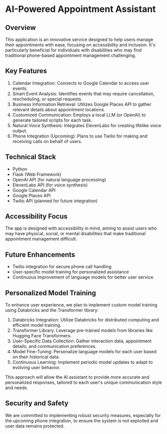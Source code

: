 
# AI-Powered Appointment Assistant

## Overview

This application is an innovative service designed to help users manage their appointments with ease, focusing on accessibility and inclusion. It's particularly beneficial for individuals with disabilities who may find traditional phone-based appointment management challenging.

## Key Features

1. Calendar Integration: Connects to Google Calendar to access user events.
2. Smart Event Analysis: Identifies events that may require cancellation, rescheduling, or special requests.
3. Business Information Retrieval: Utilizes Google Places API to gather relevant details about appointment locations.
4. Customized Communication: Employs a local LLM (or OpenAI) to generate tailored scripts for each task.
5. Natural Voice Synthesis: Integrates ElevenLabs for creating lifelike voice output.
6. Phone Integration (Upcoming): Plans to use Twilio for making and receiving calls on behalf of users.

## Technical Stack

- Python
- Flask (Web Framework)
- OpenAI API (for natural language processing)
- ElevenLabs API (for voice synthesis)
- Google Calendar API
- Google Places API
- Twilio API (planned for future integration)

## Accessibility Focus

The app is designed with accessibility in mind, aiming to assist users who may have physical, social, or mental disabilities that make traditional appointment management difficult.

## Future Enhancements

- Twilio integration for secure phone call handling
- User-specific model training for personalized assistance
- Continuous improvement of language models for better user service

## Personalized Model Training

To enhance user experience, we plan to implement custom model training using Databricks and the Transformer library:

1. Databricks Integration: Utilize Databricks for distributed computing and efficient model training.
2. Transformer Library: Leverage pre-trained models from libraries like Hugging Face Transformers.
3. User-Specific Data Collection: Gather interaction data, appointment details, and communication preferences.
4. Model Fine-Tuning: Personalize language models for each user based on their historical data.
5. Continuous Learning: Implement periodic model updates to adapt to evolving user behavior.

This approach will allow the AI assistant to provide more accurate and personalized responses, tailored to each user's unique communication style and needs.

## Security and Safety

We are committed to implementing robust security measures, especially for the upcoming phone integration, to ensure the system is not exploited and user data remains protected.
